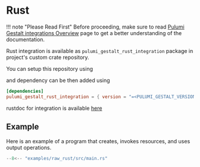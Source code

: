 # Rust

!!! note "Please Read First"
    Before proceeding, make sure to read [Pulumi Gestalt integrations Overview](overview.md) page to get a better understanding of the documentation.


Rust integration is available as `pulumi_gestalt_rust_integration` package in project's custom crate repository.

You can setup this repository using

and dependency can be then added using

```toml title="Cargo.toml"
[dependencies]
pulumi_gestalt_rust_integration = { version = "=<PULUMI_GESTALT_VERSION>" }
```

rustdoc for integration is available [here](https://andrzejressel.github.io/pulumi-gestalt/rust-docs/pulumi_gestalt_rust_integration/index.html)

## Example

Here is an example of a program that creates, invokes resources, and uses output operations.

```rust title="main.rs"
--8<-- "examples/raw_rust/src/main.rs"
```